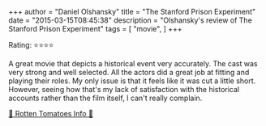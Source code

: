 +++
author = "Daniel Olshansky"
title = "The Stanford Prison Experiment"
date = "2015-03-15T08:45:38"
description = "Olshansky's review of The Stanford Prison Experiment"
tags = [
    "movie",
]
+++

Rating: ⭐⭐⭐⭐

A great movie that depicts a historical event very accurately. The cast was very strong and well selected. All the actors did a great job at fitting and playing their roles. My only issue is that it feels like it was cut a little short. However, seeing how that's my lack of satisfaction with the historical accounts rather than the film itself, I can't really complain.

[🍅 Rotten Tomatoes Info 🍅](https://www.rottentomatoes.com//m/the_stanford_prison_experiment)